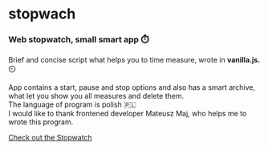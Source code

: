 # stopwach

### Web stopwatch, small smart app ⏱️

Brief and concise script what helps you to time measure, wrote in **vanilla.js.** ⏲️
<br />

App contains a start, pause and stop options and also has a smart archive, what let you show you all measures and delete them.
<br />
The language of program is polish 🇵🇱
<br/>
I would like to thank frontened developer Mateusz Maj, who helps me to wrote this program.

[Check out the Stopwatch](https://emarcins.github.io/stopwach/?)

